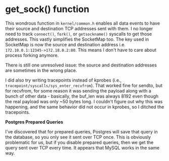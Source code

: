 # get_sock() function
This wondrous function in `kernel/common.h` enables all data events to have their source and destination TCP addresses sent with them. I no longer need to track `connect()`, `fork()`, or `getsockname()` syscalls to get those addresses. This vastly simplifies the SocketMap too. The key used in SocketMap is now the source and destination address i.e. `172.18.0.1:12345->172.18.0.2:80`. This means I don't have to care about process forking anymore.

There is still one unresolved issue: the source and destination addresses are sometimes in the wrong place.

I did also try writing tracepoints instead of kprobes (i.e., `tracepoint/syscalls/sys_enter_recvfrom`). That worked fine for sendto, but for recvfrom, for some reason it was sending the payload along with a bunch of other data - basically, the buf_len was always 8192 even though the real payload was only ~50 bytes long. I couldn't figure out why this was happening, and the same behavior did not occur in kprobes, so I ditched the tracepoints.

**Postgres Prepared Queries**

I've discovered that for prepared queries, Postgres will save that query in the database, so you only see it sent over TCP once. This is obviously problematic for us, but if you disable prepared queries, then we get the query sent over TCP every time. It appears that MySQL works in the same way.
